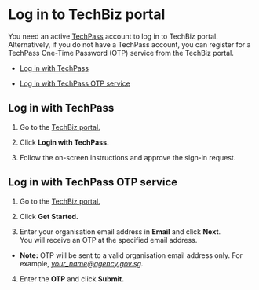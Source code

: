 # Log in to TechBiz portal 

You need an active [TechPass](https://www.developer.tech.gov.sg/products/categories/digital-identity/techpass/overview.html) account to log in to TechBiz portal. Alternatively, if you do not have a TechPass account, you can register for a TechPass One-Time Password (OTP) service from the TechBiz portal.

- [Log in with TechPass](#log-in-with-techpass)

- [Log in with TechPass OTP service](#log-in-with-techpass-otp-service)

## Log in with TechPass

1.  Go to the [TechBiz portal.](http://portal.techbiz.suite.gov.sg/)

2.  Click **Login with TechPass.**

3.  Follow the on-screen instructions and approve the sign-in request.

## Log in with TechPass OTP service

1.  Go to the [TechBiz portal.](http://portal.techbiz.suite.gov.sg/)

2.  Click **Get Started.**

3.  Enter your organisation email address in **Email** and click **Next**.   
You will receive an OTP at the specified email address.

- **Note:** OTP will be sent to a valid organisation email address only. For example, *your_name@agency.gov.sg.*

4.  Enter the **OTP** and click **Submit.**

